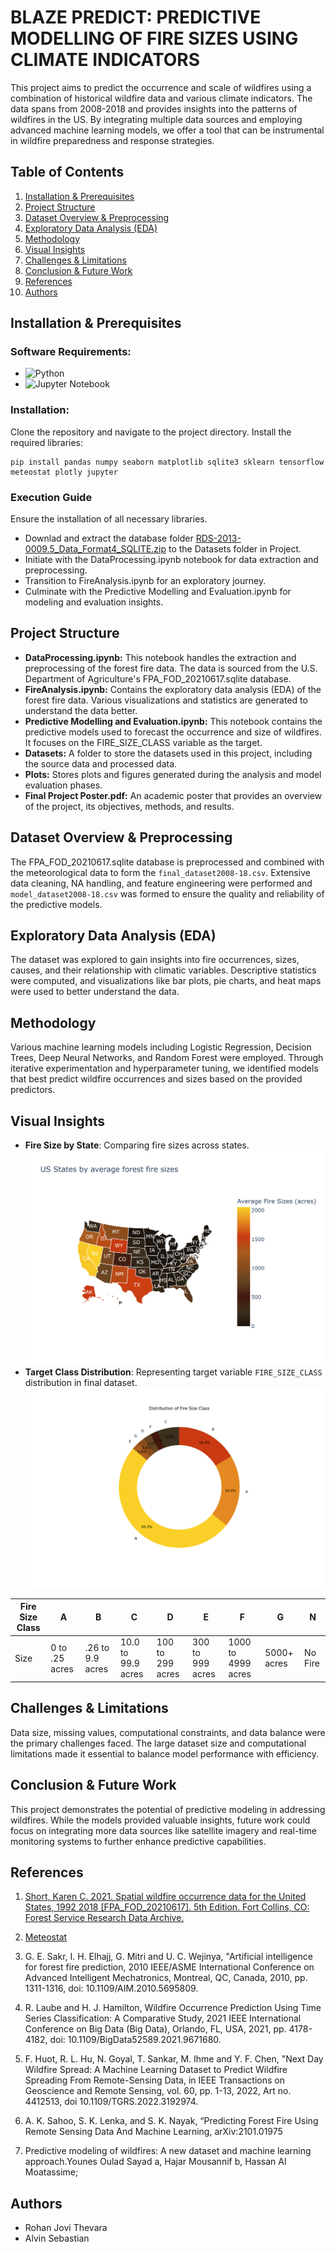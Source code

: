 # BLAZE PREDICT: PREDICTIVE MODELLING OF FIRE SIZES USING CLIMATE INDICATORS

This project aims to predict the occurrence and scale of wildfires using a combination of historical wildfire data and various climate indicators. The data spans from 2008-2018 and provides insights into the patterns of wildfires in the US. By integrating multiple data sources and employing advanced machine learning models, we offer a tool that can be instrumental in wildfire preparedness and response strategies.

## Table of Contents

1. [Installation & Prerequisites](#installation--prerequisites)
2. [Project Structure](#project-structure)
3. [Dataset Overview & Preprocessing](#dataset-overview--preprocessing) 
4. [Exploratory Data Analysis (EDA)](#exploratory-data-analysis-eda)
5. [Methodology](#methodology)
6. [Visual Insights](#visual-insights)
7. [Challenges & Limitations](#challenges--limitations)
8. [Conclusion & Future Work](#conclusion--future-work)
9. [References](#references)
10. [Authors](#authors)

## Installation & Prerequisites

### Software Requirements:
- ![Python](https://img.shields.io/badge/python-v3.7+-blue.svg)
- ![Jupyter Notebook](https://img.shields.io/badge/Jupyter-Notebook-blue.svg)
### Installation:
Clone the repository and navigate to the project directory. Install the required libraries:
```
pip install pandas numpy seaborn matplotlib sqlite3 sklearn tensorflow meteostat plotly jupyter
```
### Execution Guide
Ensure the installation of all necessary libraries.
- Downlad and extract the database folder [RDS-2013-0009.5_Data_Format4_SQLITE.zip](https://www.fs.usda.gov/rds/archive/products/RDS-2013-0009.5/RDS-2013-0009.5_Data_Format4_SQLITE.zip) to the Datasets folder in Project.
- Initiate with the DataProcessing.ipynb notebook for data extraction and preprocessing.
- Transition to FireAnalysis.ipynb for an exploratory journey.
- Culminate with the Predictive Modelling and Evaluation.ipynb for modeling and evaluation insights.

## Project Structure
- **DataProcessing.ipynb:** This notebook handles the extraction and preprocessing of the forest fire data. The data is sourced from the U.S. Department of Agriculture's FPA_FOD_20210617.sqlite database.
- **FireAnalysis.ipynb:** Contains the exploratory data analysis (EDA) of the forest fire data. Various visualizations and statistics are generated to understand the data better.
- **Predictive Modelling and Evaluation.ipynb:** This notebook contains the predictive models used to forecast the occurrence and size of wildfires. It focuses on the FIRE_SIZE_CLASS variable as the target.
- **Datasets:** A folder to store the datasets used in this project, including the source data and processed data.
- **Plots:** Stores plots and figures generated during the analysis and model evaluation phases.
- **Final Project Poster.pdf:** An academic poster that provides an overview of the project, its objectives, methods, and results.


## Dataset Overview & Preprocessing

The FPA_FOD_20210617.sqlite database is preprocessed and combined with the meteorological data to form the `final_dataset2008-18.csv`. Extensive data cleaning, NA handling, and feature engineering were performed and `model_dataset2008-18.csv` was formed to ensure the quality and reliability of the predictive models.

## Exploratory Data Analysis (EDA)

The dataset was explored to gain insights into fire occurrences, sizes, causes, and their relationship with climatic variables. Descriptive statistics were computed, and visualizations like bar plots, pie charts, and heat maps were used to better understand the data.

## Methodology

Various machine learning models including Logistic Regression, Decision Trees, Deep Neural Networks, and Random Forest were employed. Through iterative experimentation and hyperparameter tuning, we identified models that best predict wildfire occurrences and sizes based on the provided predictors.

## Visual Insights

- **Fire Size by State**: Comparing fire sizes across states.
![Fire Size by State](Project/Plots/State_by_FireSize.png)
- **Target Class Distribution**: Representing target variable `FIRE_SIZE_CLASS` distribution in final dataset.
![Class Distribution](Project/Plots/Class_Distribution.png)

Fire Size Class | A | B | C | D | E | F | G | N 
--- | --- | --- | --- |--- |--- |--- |--- |--- 
Size | 0 to .25 acres | .26 to 9.9 acres | 10.0 to 99.9 acres | 100 to 299 acres| 300 to 999 acres | 1000 to 4999 acres | 5000+ acres | No Fire
 

## Challenges & Limitations

Data size, missing values, computational constraints, and data balance were the primary challenges faced. The large dataset size and computational limitations made it essential to balance model performance with efficiency.

## Conclusion & Future Work

This project demonstrates the potential of predictive modeling in addressing wildfires. While the models provided valuable insights, future work could focus on integrating more data sources like satellite imagery and real-time monitoring systems to further enhance predictive capabilities.

## References
1. [Short, Karen C. 2021. Spatial wildfire occurrence data for the United States, 1992 2018 [FPA_FOD_20210617]. 5th Edition. Fort Collins, CO: Forest Service Research Data Archive.](https://doi.org/10.2737/RDS-2013-0009.5)

2. [Meteostat](https://meteostat.net/en/)

3. G. E. Sakr, I. H. Elhajj, G. Mitri and U. C. Wejinya, "Artificial intelligence for forest fire prediction, 2010 IEEE/ASME International Conference on Advanced Intelligent Mechatronics, 
Montreal, QC, Canada, 2010, pp. 1311-1316, doi: 10.1109/AIM.2010.5695809.

4. R. Laube and H. J. Hamilton, Wildfire Occurrence Prediction Using Time Series Classification: A Comparative Study, 2021 IEEE International Conference on Big Data (Big Data), Orlando, FL, USA, 2021, pp. 4178-4182, doi: 10.1109/BigData52589.2021.9671680.

5. F. Huot, R. L. Hu, N. Goyal, T. Sankar, M. Ihme and Y. F. Chen, "Next Day Wildfire Spread: A Machine Learning Dataset to Predict Wildfire Spreading From Remote-Sensing Data, in IEEE Transactions on Geoscience and Remote Sensing, vol. 60, pp. 1-13, 2022, Art no. 4412513, doi 10.1109/TGRS.2022.3192974.

6. A. K. Sahoo, S. K. Lenka, and S. K. Nayak, “Predicting Forest Fire Using Remote Sensing Data And Machine Learning, arXiv:2101.01975

7. Predictive modeling of wildfires: A new dataset and machine learning approach.Younes Oulad Sayad a, Hajar Mousannif b, Hassan Al Moatassime;

## Authors
- Rohan Jovi Thevara 
- Alvin Sebastian 
